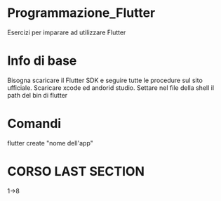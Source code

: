 # Programmazione_Flutter
  Esercizi per imparare ad utilizzare Flutter

# Info di base
  Bisogna scaricare il Flutter SDK e seguire tutte le procedure sul sito ufficiale.
  Scaricare xcode ed andorid studio.
  Settare nel file della shell il path del bin di flutter

# Comandi
  flutter create "nome dell'app"


# CORSO LAST SECTION
  1->8
